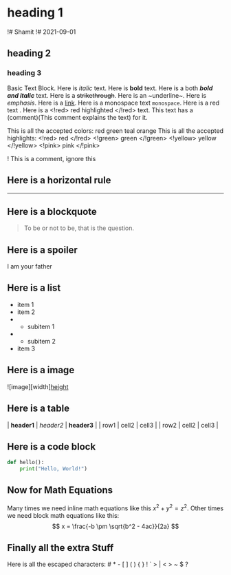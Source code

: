 # heading 1
!# Shamit
!# 2021-09-01

## heading 2

### heading 3

Basic Text Block. Here is *italic* text. Here is **bold** text. Here is a both ***bold and italic*** text. Here is a ~~strikethrough~~. Here is an ~underline~. Here is <em>emphasis</em>. Here is a [link](https://www.example.com). Here is a monospace text `monospace`. Here is a <red> red text </red>. Here is a <!red> red highlighted </!red> text. This text has a (comment)(This comment explains the text) for it.

This is all the accepted colors: <red> red </red> <green> green </green> <teal> teal </teal> <orange> orange </orange>
This is all the accepted highlights: <!red> red </!red> <!green> green </!green> <!yellow> yellow </!yellow> <!pink> pink </!pink>

! This is a comment, ignore this

## Here is a horizontal rule

---

## Here is a blockquote

> To be or not to be, that is the question.

## Here is a spoiler

<spoiler> I am your father </spoiler>

## Here is a list

- item 1
- item 2
- - subitem 1
- - subitem 2
- item 3

## Here is a image

![image][width][height](https://www.example.com/image.jpg)

## Here is a table

| **header1** | *header2* | **header3** |
| row1 | cell2 | cell3 |
| row2 | cell2 | cell3 |

## Here is a code block

```python
def hello():
    print("Hello, World!")
```

## Now for Math Equations

Many times we need inline math equations like this $x^2 + y^2 = z^2$. Other times we need block math equations like this:
$$ x = \frac{-b \pm \sqrt{b^2 - 4ac}}{2a} $$

## Finally all the extra Stuff

Here is all the escaped characters: \# \* \- \[ \] \( \) \{ \} \! \` \> \| \< \> \~ \$ \?
